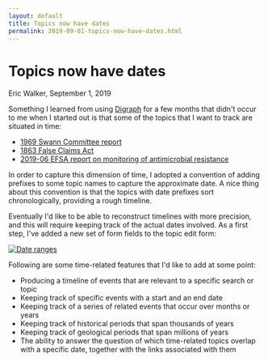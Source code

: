```yaml
---
layout: default
title: Topics now have dates
permalink: 2019-09-01-topics-now-have-dates.html
---
```


# Topics now have dates
<byline>Eric Walker, September 1, 2019</byline>

Something I learned from using [Digraph](https://digraph.app/) for a few months that didn't occur to me when I started out is that some of the topics that I want to track are situated in time:

- [1969 Swann Committee report](https://digraph.app/wiki/topics/c6ccb924-a2e7-49ce-8ab9-b1a44379e711)
- [1863 False Claims Act](https://digraph.app/wiki/topics/bd7ac424-a264-4f8e-88fa-abae4cfe6c6f)
- [2019-06 EFSA report on monitoring of antimicrobial resistance
](https://digraph.app/wiki/topics/ebd4618d-4381-4802-9a84-8054df61fca0)

In order to capture this dimension of time, I adopted a convention of adding prefixes to some topic names to capture the approximate date.  A nice thing about this convention is that the topics with date prefixes sort chronologically, providing a rough timeline.

Eventually I'd like to be able to reconstruct timelines with more precision, and this will require keeping track of the actual dates involved.  As a first step, I've added a new set of form fields to the topic edit form:

<a href="https://user-images.githubusercontent.com/760949/64081468-a6744100-ccbe-11e9-8d9d-595d31c3a37a.png" target="_blank">
    <img class="centered" alt="Date ranges" src="https://user-images.githubusercontent.com/760949/64081468-a6744100-ccbe-11e9-8d9d-595d31c3a37a.png">
</a>

Following are some time-related features that I'd like to add at some point:
- Producing a timeline of events that are relevant to a specific search or topic
- Keeping track of specific events with a start and an end date
- Keeping track of a series of related events that occur over months or years
- Keeping track of historical periods that span thousands of years
- Keeping track of geological periods that span millions of years
- The ability to answer the question of which time-related topics overlap with a specific date, together with the links associated with them
